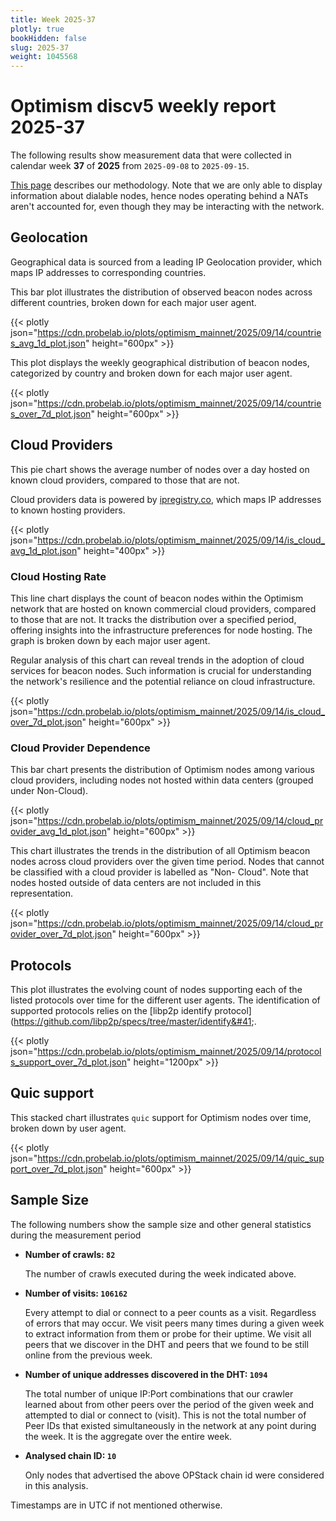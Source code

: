 ```yaml
---
title: Week 2025-37
plotly: true
bookHidden: false
slug: 2025-37
weight: 1045568
---
```


# Optimism discv5 weekly report 2025-37

The following results show measurement data that were collected in calendar week **37** of **2025** from `2025-09-08` to `2025-09-15`.

[This page](../methodology) describes our methodology. Note that we are only able to display information about dialable nodes, hence nodes operating behind a NATs aren't accounted for, even though they may be interacting with the network.


## Geolocation

Geographical data is sourced from a leading IP Geolocation provider, which maps IP addresses to corresponding countries.


This bar plot illustrates the distribution of observed beacon nodes across different countries, broken down for each major user agent.

{{< plotly json="https://cdn.probelab.io/plots/optimism_mainnet/2025/09/14/countries_avg_1d_plot.json" height="600px" >}}


This plot displays the weekly geographical distribution of beacon nodes, categorized by country and broken down for each major user agent.

{{< plotly json="https://cdn.probelab.io/plots/optimism_mainnet/2025/09/14/countries_over_7d_plot.json" height="600px" >}}


## Cloud Providers

This pie chart shows the average number of nodes over a day hosted on known cloud providers, compared to those that are not. 

Cloud providers data is powered by [ipregistry.co](https://ipregistry.co), which maps IP addresses to known hosting providers.

{{< plotly json="https://cdn.probelab.io/plots/optimism_mainnet/2025/09/14/is_cloud_avg_1d_plot.json" height="400px" >}}

### Cloud Hosting Rate

This line chart displays the count of beacon nodes within the Optimism network that are hosted on known commercial cloud providers, compared to those that are not. It tracks the distribution over a specified period, offering insights into the infrastructure preferences for node hosting. The graph is broken down by each major user agent.

Regular analysis of this chart can reveal trends in the adoption of cloud services for beacon nodes. Such information is crucial for understanding the network's resilience and the potential reliance on cloud infrastructure.

{{< plotly json="https://cdn.probelab.io/plots/optimism_mainnet/2025/09/14/is_cloud_over_7d_plot.json" height="600px" >}}

### Cloud Provider Dependence

This bar chart presents the distribution of Optimism nodes among various cloud providers, including nodes not hosted within data centers (grouped under Non-Cloud).

{{< plotly json="https://cdn.probelab.io/plots/optimism_mainnet/2025/09/14/cloud_provider_avg_1d_plot.json" height="600px" >}}

This chart illustrates the trends in the distribution of all Optimism beacon nodes across cloud providers over the given time period. Nodes that cannot be classified with a cloud provider is labelled as "Non-
Cloud". Note that nodes hosted outside of data centers are not included in this representation. 

{{< plotly json="https://cdn.probelab.io/plots/optimism_mainnet/2025/09/14/cloud_provider_over_7d_plot.json" height="600px" >}}


## Protocols

This plot illustrates the evolving count of nodes supporting each of the listed protocols over time for the different user agents. The identification of supported protocols relies on the [libp2p identify protocol]&#40;https://github.com/libp2p/specs/tree/master/identify&#41;.

{{< plotly json="https://cdn.probelab.io/plots/optimism_mainnet/2025/09/14/protocols_support_over_7d_plot.json" height="1200px" >}}


## Quic support

This stacked chart illustrates `quic` support for Optimism nodes over time, broken down by user agent.

{{< plotly json="https://cdn.probelab.io/plots/optimism_mainnet/2025/09/14/quic_support_over_7d_plot.json" height="600px" >}}


## Sample Size

The following numbers show the sample size and other general statistics during the measurement period

- **Number of crawls: `82`**
  
  The number of crawls executed during the week indicated above.

- **Number of visits: `106162`**

  Every attempt to dial or connect to a peer counts as a visit. Regardless of errors that may occur. We visit peers many times during a given week to extract information from them or probe for their uptime. We visit all peers that we discover in the DHT and peers that we found to be still online from the previous week.

- **Number of unique addresses discovered in the DHT: `1094`**

  The total number of unique IP:Port combinations that our crawler learned about from other peers over the period of the given week and attempted to dial or connect to (visit). This is not the total number of Peer IDs that existed simultaneously in the network at any point during the week. It is the aggregate over the entire week.

- **Analysed chain ID: `10`**
  
  Only nodes that advertised the above OPStack chain id were considered in this analysis.

Timestamps are in UTC if not mentioned otherwise.